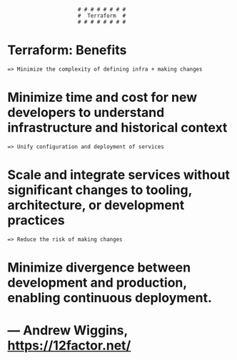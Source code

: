                          # # # # # # # #
                          #  Terraform  #
                          # # # # # # # #

# Terraform: Benefits

    => Minimize the complexity of defining infra + making changes
#      Minimize time and cost for new developers to understand infrastructure and historical context

    => Unify configuration and deployment of services
#      Scale and integrate services without significant changes to tooling, architecture, or development practices

    => Reduce the risk of making changes
#      Minimize divergence between development and production, enabling continuous deployment.

#      — Andrew Wiggins, https://12factor.net/
